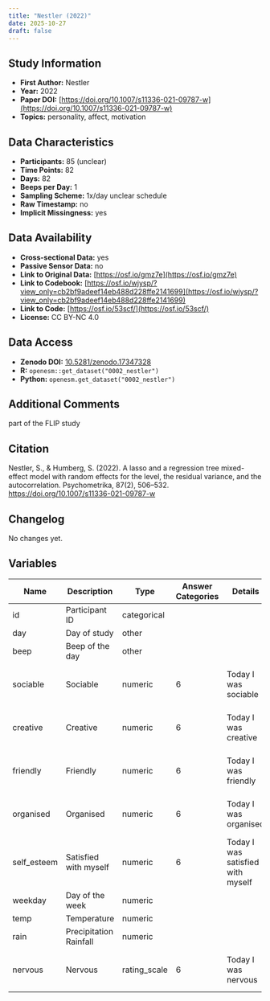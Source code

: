 ```yaml
---
title: "Nestler (2022)"
date: 2025-10-27
draft: false
---
```



## Study Information

- **First Author:** Nestler
- **Year:** 2022
- **Paper DOI:** [https://doi.org/10.1007/s11336-021-09787-w](https://doi.org/10.1007/s11336-021-09787-w)
- **Topics:** personality, affect, motivation

## Data Characteristics

- **Participants:** 85 (unclear)
- **Time Points:** 82
- **Days:** 82
- **Beeps per Day:** 1
- **Sampling Scheme:** 1x/day unclear schedule
- **Raw Timestamp:** no
- **Implicit Missingness:** yes

## Data Availability

- **Cross-sectional Data:** yes
- **Passive Sensor Data:** no
- **Link to Original Data:** [https://osf.io/gmz7e](https://osf.io/gmz7e)
- **Link to Codebook:** [https://osf.io/wjysp/?view_only=cb2bf9adeef14eb488d228ffe2141699](https://osf.io/wjysp/?view_only=cb2bf9adeef14eb488d228ffe2141699)
- **Link to Code:** [https://osf.io/53scf/](https://osf.io/53scf/)
- **License:** CC BY-NC 4.0

## Data Access

- **Zenodo DOI:** [10.5281/zenodo.17347328](https://doi.org/10.5281/zenodo.17347328)
- **R:** `openesm::get_dataset("0002_nestler")`
- **Python:** `openesm.get_dataset("0002_nestler")`

## Additional Comments

part of the FLIP study


## Citation

Nestler, S., & Humberg, S. (2022). A lasso and a regression tree mixed-effect model with random effects for the level, the residual variance, and the autocorrelation. Psychometrika, 87(2), 506–532. https://doi.org/10.1007/s11336-021-09787-w




## Changelog

No changes yet.

## Variables

| Name | Description | Type | Answer Categories | Details | Labels | Transformation | Source | Assessment Type | Construct | Comments |
|------|-------------|------|------------------|---------|--------|----------------|--------|----------------|----------|----------|
| id | Participant ID | categorical |  |  |  |  |  | Daily |  |  |
| day | Day of study | other |  |  |  |  |  | Daily |  |  |
| beep | Beep of the day | other |  |  |  |  |  | Daily |  |  |
| sociable | Sociable | numeric | 6 | Today I was sociable | 1 = not at all<br>6 = extremely | grand-mean centered |  | Daily | sociability, extraversion, big five |  |
| creative | Creative | numeric | 6 | Today I was creative | 1 = not at all<br>6 = extremely | grand-mean centered |  | Daily | creativity, openness, big five |  |
| friendly | Friendly | numeric | 6 | Today I was friendly | 1 = not at all<br>6 = extremely | grand-mean centered |  | Daily | friendliness, agreeableness, big five |  |
| organised | Organised | numeric | 6 | Today I was organised | 1 = not at all<br>6 = extremely | grand-mean centered |  | Daily | organisation, conscientiousness, big five |  |
| self_esteem | Satisfied with myself | numeric | 6 | Today I was satisfied with myself | 1 = not at all<br>6 = extremely | grand-mean centered | Rosenberg Self-Esteem Scale | Daily | self-esteem, self-concept |  |
| weekday | Day of the week | numeric |  |  |  |  |  | Daily |  |  |
| temp | Temperature | numeric |  |  |  |  |  | Daily |  |  |
| rain | Precipitation Rainfall | numeric |  |  |  |  |  | Daily |  |  |
| nervous | Nervous | rating_scale | 6 | Today I was nervous | 1 = not at all<br>6 = extremely | grand-mean centered |  | Daily | nervousness, negative affect, affect, neuroticism, big five |  |
